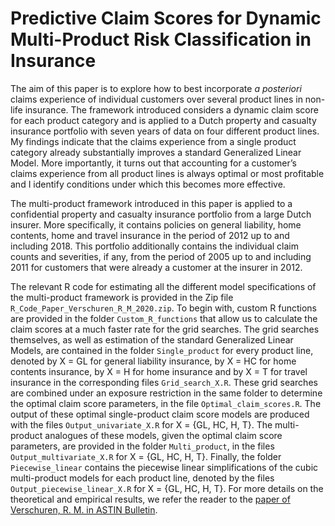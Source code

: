 # Predictive Claim Scores for Dynamic Multi-Product Risk Classification in Insurance
The aim of this paper is to explore how to best incorporate <i>a posteriori</i> claims experience of individual customers over several product lines in non-life insurance. The framework introduced considers a dynamic claim score for each product category and is applied to a Dutch property and casualty insurance portfolio with seven years of data on four different product lines. My findings indicate that the claims experience from a single product category already substantially improves a standard Generalized Linear Model. More importantly, it turns out that accounting for a customer’s claims experience from all product lines is always optimal or most profitable and I identify conditions under which this becomes more effective.

The multi-product framework introduced in this paper is applied to a confidential property and casualty insurance portfolio from a large Dutch insurer. More specifically, it contains policies on general liability, home contents, home and travel insurance in the period of 2012 up to and including 2018. This portfolio additionally contains the individual claim counts and severities, if any, from the period of 2005 up to and including 2011 for customers that were already a customer at the insurer in 2012.

The relevant R code for estimating all the different model specifications of the multi-product framework is provided in the Zip file `R_Code_Paper_Verschuren_R_M_2020.zip`. To begin with, custom R functions are provided in the folder `Custom_R_functions` that allow us to calculate the claim scores at a much faster rate for the grid searches. The grid searches themselves, as well as estimation of the standard Generalized Linear Models, are contained in the folder `Single_product` for every product line, denoted by X = GL for general liability insurance, by X = HC for home contents insurance, by X = H for home insurance and by X = T for travel insurance in the corresponding files `Grid_search_X.R`. These grid searches are combined under an exposure restriction in the same folder to determine the optimal claim score parameters, in the file `Optimal_claim_scores.R`. The output of these optimal single-product claim score models are produced with the files `Output_univariate_X.R` for X = {GL, HC, H, T}. The multi-product analogues of these models, given the optimal claim score parameters, are provided in the folder `Multi_product`, in the files `Output_multivariate_X.R` for X = {GL, HC, H, T}. Finally, the folder `Piecewise_linear` contains the piecewise linear simplifications of the cubic multi-product models for each product line, denoted by the files `Output_piecewise_linear_X.R` for X = {GL, HC, H, T}. For more details on the theoretical and empirical results, we refer the reader to the [paper of Verschuren, R. M. in ASTIN Bulletin](https://doi.org/10.1017/asb.2020.34).
